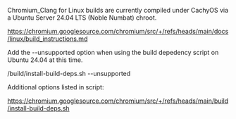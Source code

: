 Chromium_Clang for Linux builds are currently compiled under CachyOS via a Ubuntu Server 24.04 LTS (Noble Numbat) chroot.

https://chromium.googlesource.com/chromium/src/+/refs/heads/main/docs/linux/build_instructions.md

Add the --unsupported option when using the build depedency script on Ubuntu 24.04 at this time.

/build/install-build-deps.sh --unsupported

Additional options listed in script:

https://chromium.googlesource.com/chromium/src/+/refs/heads/main/build/install-build-deps.sh
